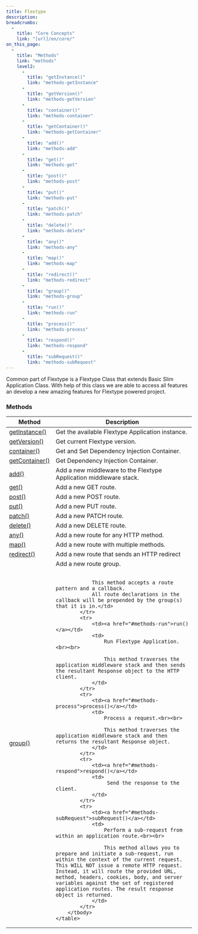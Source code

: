```yaml
---
title: Flextype
description:
breadcrumbs:
  -
    title: "Core Concepts"
    link: "[url]/en/core/"
on_this_page:
  -
    title: "Methods"
    link: "methods"
    level2:
      -
        title: "getInstance()"
        link: "methods-getInstance"
      -
        title: "getVersion()"
        link: "methods-getVersion"
      -
        title: "container()"
        link: "methods-container"
      -
        title: "getContainer()"
        link: "methods-getContainer"
      -
        title: "add()"
        link: "methods-add"
      -
        title: "get()"
        link: "methods-get"
      -
        title: "post()"
        link: "methods-post"
      -
        title: "put()"
        link: "methods-put"
      -
        title: "patch()"
        link: "methods-patch"
      -
        title: "delete()"
        link: "methods-delete"
      -
        title: "any()"
        link: "methods-any"
      -
        title: "map()"
        link: "methods-map"
      -
        title: "redirect()"
        link: "methods-redirect"
      -
        title: "group()"
        link: "methods-group"
      -
        title: "run()"
        link: "methods-run"
      -
        title: "process()"
        link: "methods-process"
      -
        title: "respond()"
        link: "methods-respond"
      -
        title: "subRequest()"
        link: "methods-subRequest"
---
```


Common part of Flextype is a Flextype Class that extends Basic Slim Application Class. With help of this  class we are able to access all features an develop a new amazing features for Flextype powered project.


### <a name="methods"></a> Methods

<div class="table">
    <table>
        <thead>
            <tr>
                <th>Method</th>
                <th>Description</th>
            </tr>
        </thead>
        <tbody>
            <tr>
                <td><a href="#methods-getInstance">getInstance()</a></td>
                <td>Get the available Flextype Application instance.</td>
            </tr>
            <tr>
                <td><a href="#methods-getVersion">getVersion()</a></td>
                <td>Get current Flextype version.</td>
            </tr>
            <tr>
                <td><a href="#methods-container">container()</a></td>
                <td>Get and Set Dependency Injection Container.</td>
            </tr>
            <tr>
                <td><a href="#methods-getContainer">getContainer()</a></td>
                <td>Get Dependency Injection Container.</td>
            </tr>
            <tr>
                <td><a href="#methods-add">add()</a></td>
                <td>Add a new middleware to the Flextype Application middleware stack.</td>
            </tr>
            <tr>
                <td><a href="#methods-get">get()</a></td>
                <td>Add a new GET route.</td>
            </tr>
            <tr>
                <td><a href="#methods-post">post()</a></td>
                <td>Add a new POST route.</td>
            </tr>
            <tr>
                <td><a href="#methods-put">put()</a></td>
                <td>Add a new PUT route.</td>
            </tr>
            <tr>
                <td><a href="#methods-patch">patch()</a></td>
                <td>Add a new PATCH route.</td>
            </tr>
            <tr>
                <td><a href="#methods-delete">delete()</a></td>
                <td>Add a new DELETE route.</td>
            </tr>
            <tr>
                <td><a href="#methods-any">any()</a></td>
                <td>Add a new route for any HTTP method.</td>
            </tr>
            <tr>
                <td><a href="#methods-map">map()</a></td>
                <td>Add a new route with multiple methods.</td>
            </tr>
            <tr>
                <td><a href="#methods-redirect">redirect()</a></td>
                <td>Add a new route that sends an HTTP redirect</td>
            </tr>
            <tr>
                <td><a href="#methods-group">group()</a></td>
                <td>Add a new route group.<br><br>

                This method accepts a route pattern and a callback.
                All route declarations in the callback will be prepended by the group(s) that it is in.</td>
            </tr>
            <tr>
                <td><a href="#methods-run">run()</a></td>
                <td>
                    Run Flextype Application.<br><br>

                    This method traverses the application middleware stack and then sends the resultant Response object to the HTTP client.
                </td>
            </tr>
            <tr>
                <td><a href="#methods-process">process()</a></td>
                <td>
                    Process a request.<br><br>

                    This method traverses the application middleware stack and then returns the resultant Response object.
                </td>
            </tr>
            <tr>
                <td><a href="#methods-respond">respond()</a></td>
                <td>
                     Send the response to the client.
                </td>
            </tr>
            <tr>
                <td><a href="#methods-subRequest">subRequest()</a></td>
                <td>
                    Perform a sub-request from within an application route.<br><br>

                    This method allows you to prepare and initiate a sub-request, run within the context of the current request. This WILL NOT issue a remote HTTP request. Instead, it will route the provided URL, method, headers, cookies, body, and server variables against the set of registered application routes. The result response object is returned.
                </td>
            </tr>
        </tbody>
    </table>
</div>
